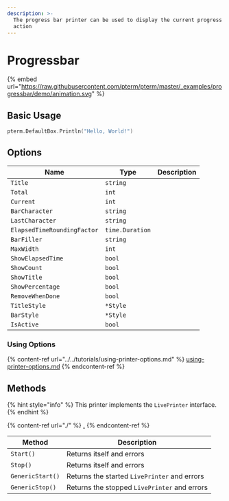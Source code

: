```yaml
---
description: >-
  The progress bar printer can be used to display the current progress of an
  action
---
```


# Progressbar

{% embed url="https://raw.githubusercontent.com/pterm/pterm/master/_examples/progressbar/demo/animation.svg" %}

## Basic Usage

```go
pterm.DefaultBox.Println("Hello, World!")
```

## Options

| Name                      | Type        | Description |
| ------------------------- | ----------- | ----------- |
|	`Title`                     | `string` |   |
|	`Total`                     | `int` |   |
|	`Current`                   | `int` |   |
|	`BarCharacter`              | `string` |   |
|	`LastCharacter`             | `string` |   |
|	`ElapsedTimeRoundingFactor` | `time.Duration` |   |
|	`BarFiller`                 | `string` |   |
|	`MaxWidth`                  | `int` |   |
|	`ShowElapsedTime`           | `bool` |   |
|	`ShowCount`                 | `bool` |   |
|	`ShowTitle`                 | `bool` |   |
|	`ShowPercentage`            | `bool` |   |
|	`RemoveWhenDone`            | `bool` |   |
|	`TitleStyle`                | `*Style` |   |
|	`BarStyle`                  | `*Style` |   |
|	`IsActive`                  | `bool` |   |

### Using Options

{% content-ref url="../../tutorials/using-printer-options.md" %}
[using-printer-options.md](../../tutorials/using-printer-options.md)
{% endcontent-ref %}

## Methods

{% hint style="info" %}
This printer implements the `LivePrinter` interface.
{% endhint %}

{% content-ref url="./" %}
[.](./)
{% endcontent-ref %}

| Method           | Description                                  |
| ---------------- | -------------------------------------------- |
| `Start()`        | Returns itself and errors                    |
| `Stop()`         | Returns itself and errors                    |
| `GenericStart()` | Returns the started `LivePrinter` and errors |
| `GenericStop()`  | Returns the stopped `LivePrinter` and errors |
